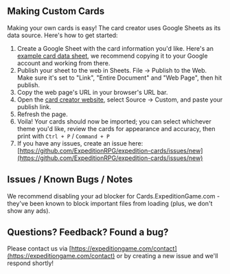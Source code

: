 ## Making Custom Cards

Making your own cards is easy! The card creator uses Google Sheets as its data source. Here's how to get started:

1. Create a Google Sheet with the card information you'd like. Here's an [example card data sheet](https://docs.google.com/spreadsheets/d/1MVZ2hqihag6QvbRgBGafOi_NbNhZ1TL2a1DH_ojG__o/edit#gid=987926921), we recommend copying it to your Google account and working from there.
2. Publish your sheet to the web in Sheets. File -> Publish to the Web. Make sure it's set to "Link", "Entire Document" and "Web Page", then hit publish.
3. Copy the web page's URL in your browser's URL bar.
4. Open the [card creator website](http://cards.expeditiongame.com), select Source -> Custom, and paste your publish link.
5. Refresh the page.
6. Voila! Your cards should now be imported; you can select whichever theme you'd like, review the cards for appearance and accuracy, then print with `Ctrl + P` / `Command + P`
7. If you have any issues, create an issue here: [https://github.com/ExpeditionRPG/expedition-cards/issues/new](https://github.com/ExpeditionRPG/expedition-cards/issues/new)

## Issues / Known Bugs / Notes

We recommend disabling your ad blocker for Cards.ExpeditionGame.com - they've been known to block important files from loading (plus, we don't show any ads).

## Questions? Feedback? Found a bug?

Please contact us via [https://expeditiongame.com/contact](https://expeditiongame.com/contact) or by creating a new issue and we'll respond shortly!
